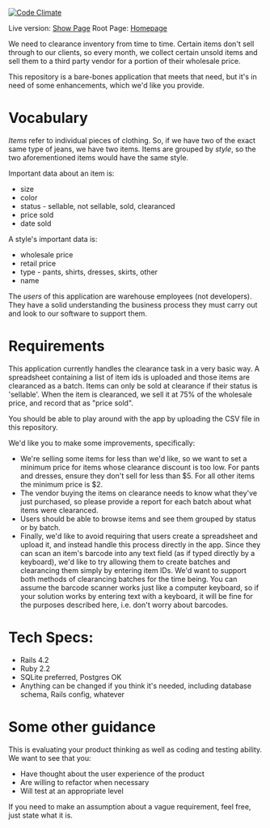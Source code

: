 [![Code Climate](https://codeclimate.com/github/yatish27/stitch-fix/badges/gpa.svg)](https://codeclimate.com/github/yatish27/stitch-fix)


Live version: [Show Page](https://agile-sierra-3006.herokuapp.com/clearance_batches/1)
Root Page: [Homepage](https://agile-sierra-3006.herokuapp.com/)

We need to clearance inventory from time to time.  Certain items don't sell through to our clients, so every month, we collect certain unsold items and sell them to a third party vendor for a portion of their wholesale price.

This repository is a bare-bones application that meets that need, but it's in need of some enhancements, which we'd like you provide.

# Vocabulary

_Items_ refer to individual pieces of clothing.  So, if we have two of the exact same type of jeans, we have two items.  Items are grouped by _style_, so
the two aforementioned items would have the same style.

Important data about an item is:

* size
* color
* status - sellable, not sellable, sold, clearanced
* price sold
* date sold

A style's important data is:

* wholesale price
* retail price
* type - pants, shirts, dresses, skirts, other
* name

The _users_ of this application are warehouse employees (not developers).  They have a solid understanding the business process they must carry out and look to our software to support them.

# Requirements

This application currently handles the clearance task in a very basic way. A spreadsheet containing a list of item ids is uploaded and those items are clearanced as a batch. Items can only be sold at clearance if their status is 'sellable'. When the item is clearanced, we sell it at 75% of the wholesale price, and record that as "price sold".

You should be able to play around with the app by uploading the CSV file in this repository.

We'd like you to make some improvements, specifically:

- We're selling some items for less than we'd like, so we want to set a minimum price for items whose clearance discount is too low.  For pants and dresses, ensure they don't sell for less than $5. For all other items the minimum price is $2.
- The vendor buying the items on clearance needs to know what they've just purchased, so please provide a report for each batch about what items were clearanced.
- Users should be able to browse items and see them grouped by status or by batch.
- Finally, we'd like to avoid requiring that users create a spreadsheet and upload it, and instead handle this process directly in the app.  Since they can scan an item's barcode into any text field (as if typed directly by a keyboard), we'd like to try allowing them to create batches and clearancing them simply by entering item IDs. We'd want to support both methods of clearancing batches for the time being.  You can assume the barcode scanner works just like a computer keyboard, so if your solution works by entering text with a keyboard, it will be fine for the purposes described here, i.e. don't worry about barcodes.

# Tech Specs:

- Rails 4.2
- Ruby 2.2
- SQLite preferred, Postgres OK
- Anything can be changed if you think it's needed, including database schema, Rails config, whatever

# Some other guidance

This is evaluating your product thinking as well as coding and testing ability.  We want to see that you:

* Have thought about the user experience of the product
* Are willing to refactor when necessary
* Will test at an appropriate level

If you need to make an assumption about a vague requirement, feel free, just state what it is.
